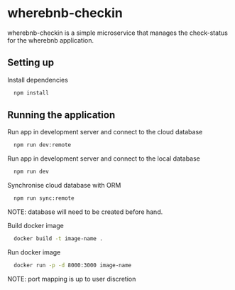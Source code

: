# wherebnb-checkin

wherebnb-checkin is a simple microservice that manages the check-status for the wherebnb application. 


## Setting up 
Install dependencies
```sh
  npm install
```

## Running the application
Run app in development server and connect to the cloud database
```sh
  npm run dev:remote 
```
Run app in development server and connect to the local database
```sh
  npm run dev 
```

Synchronise cloud database with ORM
```sh
  npm run sync:remote
```

NOTE: database will need to be created before hand.

Build docker image 
```sh
  docker build -t image-name .
```
Run docker image 

```sh
  docker run -p -d 8000:3000 image-name
```

NOTE: port mapping is up to user discretion


